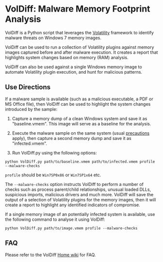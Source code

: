 
VolDiff: Malware Memory Footprint Analysis
==========================================

VolDiff is a Python script that leverages the [Volatility](https://github.com/volatilityfoundation/volatility) framework to identify malware threats on Windows 7 memory images.

VolDiff can be used to run a collection of Volatility plugins against memory images captured before and after malware execution. It creates a report that highlights system changes based on memory (RAM) analysis.

VolDiff can also be used against a single Windows memory image to automate Volatility plugin execution, and hunt for malicious patterns.

Use Directions
----------------

If a malware sample is available (such as a malicious executable, a PDF or MS Office file), then VolDiff can be used to highlight the system changes introduced by the sample:

1. Capture a memory dump of a clean Windows system and save it as "baseline.vmem". This image will serve as a baseline for the analysis.

2. Execute the malware sample on the same system (usual [precautions](https://zeltser.com/vmware-network-isolation-for-malware-analysis/) apply), then capture a second memory dump and save it as "infected.vmem".

3. Run VolDiff.py using the following options:

`python VolDiff.py path/to/baseline.vmem path/to/infected.vmem profile --malware-checks`

`profile` should be `Win7SP0x86` or `Win7SP1x64` etc.

The `--malware-checks` option instructs VolDiff to perform a number of checks such as process parent/child relationships, unusual loaded DLLs, suspicious imports, malicious drivers and much more. VolDiff will save the output of a selection of Volatility plugins for the memory images, then it will create a report to highlight any identified indicators of compromise. 

If a single memory image of an potentially infected system is available, use the following command to analyse it using VolDiff:

`python VolDiff.py path/to/image.vmem profile --malware-checks`

FAQ
-----

Please refer to the VolDiff [Home wiki](https://github.com/aim4r/VolDiff/wiki) for FAQ.
